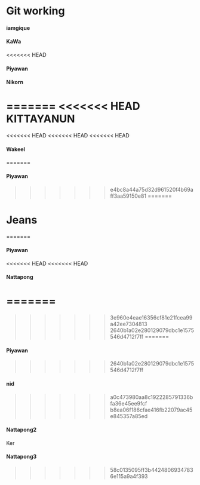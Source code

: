# Git working
#### iamgique
#### KaWa
<<<<<<< HEAD
#### Piyawan
#### Nikorn
=======
<<<<<<< HEAD
KITTAYANUN
=======
<<<<<<< HEAD
<<<<<<< HEAD
<<<<<<< HEAD
#### Wakeel
=======
#### Piyawan
>>>>>>> e4bc8a44a75d32d961520f4b69aff3aa59150e81
=======
# Jeans
=======
#### Piyawan
<<<<<<< HEAD
<<<<<<< HEAD
#### Nattapong
=======
=======
>>>>>>> 3e960e4eae16356cf81e21fcea99a42ee7304813
>>>>>>> 2640b1a02e280129079dbc1e1575546d4712f7ff
=======
#### Piyawan
>>>>>>> 2640b1a02e280129079dbc1e1575546d4712f7ff
#### nid
>>>>>>> a0c473980aa8c1922285791336bfa36e45ee9fcf
>>>>>>> b8ea06f186cfae416fb22079ac45e845357a85ed
#### Nattapong2


Ker
#### Nattapong3
>>>>>>> 58c0135095ff3b44248069347836e115a9a4f393

